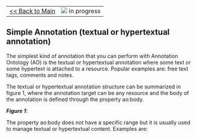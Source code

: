 <table width='100%'>
<tr>
<td>
<a href='v2Main.md'>&lt;&lt; Back to Main</a>
</td>
<td align='right'>
<img src='http://annotation-ontology.googlecode.com/svn/trunk/images/misc/in_progress.gif' /> in progress<br>
</td>
</tr>
</table>

## Simple Annotation (textual or hypertextual annotation) ##

The simplest kind of annotation that you can perform with Annotation Ontology (AO) is the textual or hypertextual annotation where some text or some hypertext is attached to a resource. Popular examples are: free text tags, comments and notes.

The textual or hypertextual annotation structure can be summarized in figure 1, where the annotation target can be any resource and the body of the annotation is defined through the property ao:body.


_**Figure 1**:_

The property ao:body does not have a specific range but it is usually used to manage textual or hypertextual content. Examples are: